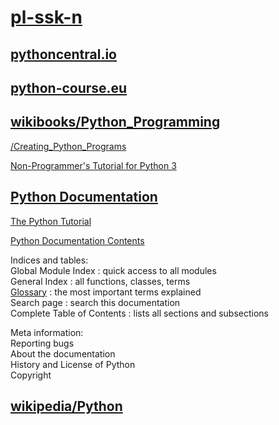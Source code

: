 # [pl-ssk-n](README.md)

## [pythoncentral.io](https://www.pythoncentral.io/)

## [python-course.eu](https://www.python-course.eu/)

## [wikibooks/Python_Programming](https://en.wikibooks.org/wiki/Python_Programming)

 [/Creating_Python_Programs](https://en.wikibooks.org/wiki/Python_Programming/Creating_Python_Programs)

 [Non-Programmer's Tutorial for Python 3](https://en.wikibooks.org/wiki/Non-Programmer%27s_Tutorial_for_Python_3)
## [Python Documentation](https://docs.python.org/)

[The Python Tutorial](https://docs.python.org/tutorial/index.html)  

[Python Documentation Contents](https://docs.python.org/contents.html)  

  

Indices and tables:  
Global Module Index : quick access to all modules  
General Index : all functions, classes, terms  
[Glossary](https://docs.python.org/glossary.html) : the most important terms explained  
Search page : search this documentation  
Complete Table of Contents : lists all sections and subsections  

Meta information:  
Reporting bugs  
About the documentation  
History and License of Python  
Copyright  


## [wikipedia/Python](https://en.wikipedia.org/wiki/Python_(programming_language))


